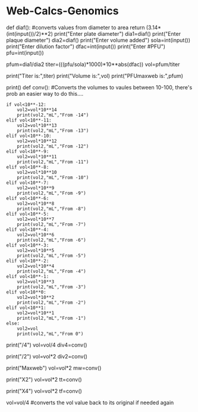 # Web-Calcs-Genomics
def diaf():  #converts values from diameter to area
	return (3.14*(int(input())/2)**2)
print("Enter plate diameter")
dia1=diaf()
print("Enter plaque diameter")
dia2=diaf()
print("Enter volume added")
sola=int(input())
print("Enter dilution factor")
dfac=int(input())
print("Enter #PFU")
pfu=int(input())

pfum=dia1/dia2
titer=(((pfu/sola)*1000)*10**abs(dfac))
vol=pfum/titer

print("Titer is:",titer)
print("Volume is:",vol)
print("PFUmaxweb is:",pfum)

print()
def conv(): #Converts the volumes to vaules between 10-100, there's prob an easier way to do this....
    
    if vol<10**-12:
        vol2=vol*10**14
        print(vol2,"mL","From -14")
    elif vol<10**-11:
        vol2=vol*10**13
        print(vol2,"mL","From -13")
    elif vol<10**-10:
        vol2=vol*10**12
        print(vol2,"mL","From -12")
    elif vol<10**-9:
        vol2=vol*10**11
        print(vol2,"mL","From -11")
    elif vol<10**-8:
        vol2=vol*10**10
        print(vol2,"mL","From -10")
    elif vol<10**-7:
        vol2=vol*10**9
        print(vol2,"mL","From -9")
    elif vol<10**-6:
        vol2=vol*10**8
        print(vol2,"mL","From -8")
    elif vol<10**-5:
        vol2=vol*10**7
        print(vol2,"mL","From -7")
    elif vol<10**-4:
        vol2=vol*10**6
        print(vol2,"mL","From -6")
    elif vol<10**-3:
        vol2=vol*10**5
        print(vol2,"mL","From -5")
    elif vol<10**-2:
        vol2=vol*10**4
        print(vol2,"mL","From -4")
    elif vol<10**-1:
        vol2=vol*10**3
        print(vol2,"mL","From -3")
    elif vol<10**0:
        vol2=vol*10**2
        print(vol2,"mL","From -2")
    elif vol<10**1:
        vol2=vol*10**1
        print(vol2,"mL","From -1")
    else:
        vol2=vol
        print(vol2,"mL","From 0")

print("/4")
vol=vol/4
div4=conv()

print("/2")
vol=vol*2
div2=conv()

print("Maxweb")
vol=vol*2
mw=conv()

print("X2")
vol=vol*2
tt=conv()

print("X4")
vol=vol*2
tf=conv()

vol=vol/4 #converts the vol value back to its original if needed again

